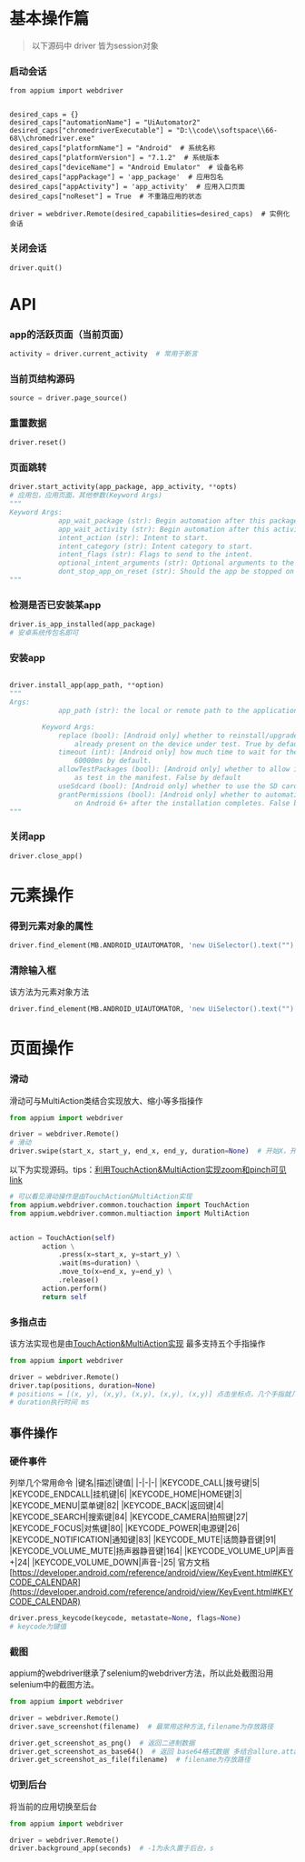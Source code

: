# 基本操作篇
> 以下源码中 driver 皆为session对象
### 启动会话
```
from appium import webdriver


desired_caps = {}
desired_caps["automationName"] = "UiAutomator2"
desired_caps["chromedriverExecutable"] = "D:\\code\\softspace\\66-68\\chromedriver.exe"
desired_caps["platformName"] = "Android"  # 系统名称
desired_caps["platformVersion"] = "7.1.2"  # 系统版本
desired_caps["deviceName"] = "Android Emulator"  # 设备名称
desired_caps["appPackage"] = 'app_package'  # 应用包名
desired_caps["appActivity"] = 'app_activity'  # 应用入口页面
desired_caps["noReset"] = True  # 不重路应用的状态

driver = webdriver.Remote(desired_capabilities=desired_caps)  # 实例化会话
```

### 关闭会话
```python
driver.quit()
```

# API
### app的活跃页面（当前页面）
```python
activity = driver.current_activity  # 常用于断言
```
### 当前页结构源码
```python
source = driver.page_source()
```
### 重置数据
```python
driver.reset()
```
### 页面跳转
```python
driver.start_activity(app_package, app_activity, **opts)
# 应用包，应用页面，其他参数(Keyword Args)
"""
Keyword Args:
            app_wait_package (str): Begin automation after this package starts.
            app_wait_activity (str): Begin automation after this activity starts.
            intent_action (str): Intent to start.
            intent_category (str): Intent category to start.
            intent_flags (str): Flags to send to the intent.
            optional_intent_arguments (str): Optional arguments to the intent.
            dont_stop_app_on_reset (str): Should the app be stopped on reset?
"""
```
### 检测是否已安装某app
```python
driver.is_app_installed(app_package)
# 安卓系统传包名即可
```
### 安装app
```python

driver.install_app(app_path, **option)
"""
Args:
            app_path (str): the local or remote path to the application to install

        Keyword Args:
            replace (bool): [Android only] whether to reinstall/upgrade the package if it is
                already present on the device under test. True by default
            timeout (int): [Android only] how much time to wait for the installation to complete.
                60000ms by default.
            allowTestPackages (bool): [Android only] whether to allow installation of packages marked
                as test in the manifest. False by default
            useSdcard (bool): [Android only] whether to use the SD card to install the app. False by default
            grantPermissions (bool): [Android only] whether to automatically grant application permissions
                on Android 6+ after the installation completes. False by default
"""
```
### 关闭app
```python
driver.close_app()
```

# 元素操作

### 得到元素对象的属性
```python
driver.find_element(MB.ANDROID_UIAUTOMATOR, 'new UiSelector().text("")').get_attribute(name)  # name为属性名
```

### 清除输入框
该方法为元素对象方法
```python
driver.find_element(MB.ANDROID_UIAUTOMATOR, 'new UiSelector().text("")').clear()
```
# 页面操作
### 滑动
滑动可与MultiAction类结合实现放大、缩小等多指操作
```python
from appium import webdriver

driver = webdriver.Remote()
# 滑动
driver.swipe(start_x, start_y, end_x, end_y, duration=None)  # 开始X，开始Y，结束X，结束Y，执行时间ms
```
 以下为实现源码。tips：[利用TouchAction&MultiAction实现zoom和pinch可见link](https://www.jianshu.com/p/12662297b857)
```python
# 可以看见滑动操作是由TouchAction&MultiAction实现
from appium.webdriver.common.touchaction import TouchAction
from appium.webdriver.common.multiaction import MultiAction


action = TouchAction(self)
        action \
            .press(x=start_x, y=start_y) \
            .wait(ms=duration) \
            .move_to(x=end_x, y=end_y) \
            .release()
        action.perform()
        return self
```
### 多指点击
该方法实现也是由[TouchAction&MultiAction实现](https://www.jianshu.com/p/12662297b857)
最多支持五个手指操作
```python
from appium import webdriver

driver = webdriver.Remote()
driver.tap(positions, duration=None) 
# positions = [(x, y), (x,y), (x,y), (x,y), (x,y)] 点击坐标点，几个手指就几个元组
# duration执行时间 ms
```

## 事件操作

### 硬件事件
列举几个常用命令
|键名|描述|键值|
|-|-|-|
|KEYCODE_CALL|拨号键|5|
|KEYCODE_ENDCALL|挂机键|6|
|KEYCODE_HOME|HOME键|3|
|KEYCODE_MENU|菜单键|82|
|KEYCODE_BACK|返回键|4|
|KEYCODE_SEARCH|搜索键|84|
|KEYCODE_CAMERA|拍照键|27|
|KEYCODE_FOCUS|对焦键|80|
|KEYCODE_POWER|电源键|26|
|KEYCODE_NOTIFICATION|通知键|83|
|KEYCODE_MUTE|话筒静音键|91|
|KEYCODE_VOLUME_MUTE|扬声器静音键|164|
|KEYCODE_VOLUME_UP|声音+|24|
|KEYCODE_VOLUME_DOWN|声音-|25|
官方文档[https://developer.android.com/reference/android/view/KeyEvent.html#KEYCODE_CALENDAR](https://developer.android.com/reference/android/view/KeyEvent.html#KEYCODE_CALENDAR)
```python
driver.press_keycode(keycode, metastate=None, flags=None)
# keycode为键值
````

### 截图
appium的webdriver继承了selenium的webdriver方法，所以此处截图沿用selenium中的截图方法。
```python
from appium import webdriver

driver = webdriver.Remote()
driver.save_screenshot(filename)  # 最常用这种方法,filename为存放路径

driver.get_screenshot_as_png()  # 返回二进制数据
driver.get_screenshot_as_base64()  # 返回 base64格式数据 多结合allure.attach使用
driver.get_screenshot_as_file(filename)  # filename为存放路径

```
### 切到后台
将当前的应用切换至后台
```python
from appium import webdriver

driver = webdriver.Remote()
driver.background_app(seconds)  # -1为永久置于后台，s
```
